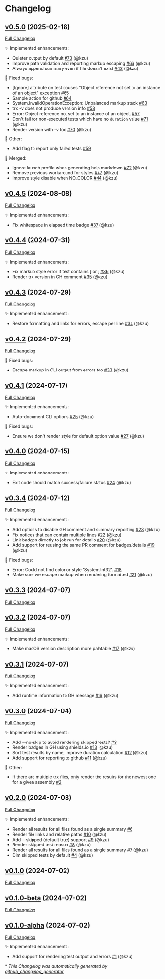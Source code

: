 # Changelog

## [v0.5.0](https://github.com/devlooped/dotnet-trx/tree/v0.5.0) (2025-02-18)

[Full Changelog](https://github.com/devlooped/dotnet-trx/compare/v0.4.5...v0.5.0)

:sparkles: Implemented enhancements:

- Quieter output by default [\#73](https://github.com/devlooped/dotnet-trx/pull/73) (@kzu)
- Improve path validation and reporting markup escaping [\#66](https://github.com/devlooped/dotnet-trx/pull/66) (@kzu)
- Always append summary even if file doesn't exist [\#42](https://github.com/devlooped/dotnet-trx/pull/42) (@kzu)

:bug: Fixed bugs:

- \[Ignore\] attribute on test causes "Object reference not set to an instance of an object" exception [\#65](https://github.com/devlooped/dotnet-trx/issues/65)
- Sample action for github [\#64](https://github.com/devlooped/dotnet-trx/issues/64)
- System.InvalidOperationException: Unbalanced markup stack [\#63](https://github.com/devlooped/dotnet-trx/issues/63)
- trx -v does not produce version info [\#58](https://github.com/devlooped/dotnet-trx/issues/58)
- Error: Object reference not set to an instance of an object. [\#57](https://github.com/devlooped/dotnet-trx/issues/57)
- Don't fail for non-executed tests which have no `duration` value [\#71](https://github.com/devlooped/dotnet-trx/pull/71) (@kzu)
- Render version with -v too [\#70](https://github.com/devlooped/dotnet-trx/pull/70) (@kzu)

:hammer: Other:

- Add flag to report only failed tests [\#59](https://github.com/devlooped/dotnet-trx/issues/59)

:twisted_rightwards_arrows: Merged:

- Ignore launch profile when generating help markdown [\#72](https://github.com/devlooped/dotnet-trx/pull/72) (@kzu)
- Remove previous workaround for styles [\#47](https://github.com/devlooped/dotnet-trx/pull/47) (@kzu)
- Improve style disable when NO\_COLOR [\#44](https://github.com/devlooped/dotnet-trx/pull/44) (@kzu)

## [v0.4.5](https://github.com/devlooped/dotnet-trx/tree/v0.4.5) (2024-08-08)

[Full Changelog](https://github.com/devlooped/dotnet-trx/compare/v0.4.4...v0.4.5)

:sparkles: Implemented enhancements:

- Fix whitespace in elapsed time badge [\#37](https://github.com/devlooped/dotnet-trx/pull/37) (@kzu)

## [v0.4.4](https://github.com/devlooped/dotnet-trx/tree/v0.4.4) (2024-07-31)

[Full Changelog](https://github.com/devlooped/dotnet-trx/compare/v0.4.3...v0.4.4)

:sparkles: Implemented enhancements:

- Fix markup style error if test contains \[ or \] [\#36](https://github.com/devlooped/dotnet-trx/pull/36) (@kzu)
- Render trx version in GH comment [\#35](https://github.com/devlooped/dotnet-trx/pull/35) (@kzu)

## [v0.4.3](https://github.com/devlooped/dotnet-trx/tree/v0.4.3) (2024-07-29)

[Full Changelog](https://github.com/devlooped/dotnet-trx/compare/v0.4.2...v0.4.3)

:sparkles: Implemented enhancements:

- Restore formatting and links for errors, escape per line [\#34](https://github.com/devlooped/dotnet-trx/pull/34) (@kzu)

## [v0.4.2](https://github.com/devlooped/dotnet-trx/tree/v0.4.2) (2024-07-29)

[Full Changelog](https://github.com/devlooped/dotnet-trx/compare/v0.4.1...v0.4.2)

:bug: Fixed bugs:

- Escape markup in CLI output from errors too [\#33](https://github.com/devlooped/dotnet-trx/pull/33) (@kzu)

## [v0.4.1](https://github.com/devlooped/dotnet-trx/tree/v0.4.1) (2024-07-17)

[Full Changelog](https://github.com/devlooped/dotnet-trx/compare/v0.4.0...v0.4.1)

:sparkles: Implemented enhancements:

- Auto-document CLI options [\#25](https://github.com/devlooped/dotnet-trx/pull/25) (@kzu)

:bug: Fixed bugs:

- Ensure we don't render style for default option value [\#27](https://github.com/devlooped/dotnet-trx/pull/27) (@kzu)

## [v0.4.0](https://github.com/devlooped/dotnet-trx/tree/v0.4.0) (2024-07-15)

[Full Changelog](https://github.com/devlooped/dotnet-trx/compare/v0.3.4...v0.4.0)

:sparkles: Implemented enhancements:

- Exit code should match success/failure status [\#24](https://github.com/devlooped/dotnet-trx/pull/24) (@kzu)

## [v0.3.4](https://github.com/devlooped/dotnet-trx/tree/v0.3.4) (2024-07-12)

[Full Changelog](https://github.com/devlooped/dotnet-trx/compare/v0.3.3...v0.3.4)

:sparkles: Implemented enhancements:

- Add options to disable GH comment and summary reporting [\#23](https://github.com/devlooped/dotnet-trx/pull/23) (@kzu)
- Fix notices that can contain multiple lines [\#22](https://github.com/devlooped/dotnet-trx/pull/22) (@kzu)
- Link badges directly to job run for details [\#20](https://github.com/devlooped/dotnet-trx/pull/20) (@kzu)
- Add support for reusing the same PR comment for badges/details [\#19](https://github.com/devlooped/dotnet-trx/pull/19) (@kzu)

:bug: Fixed bugs:

- Error: Could not find color or style 'System.Int32'. [\#18](https://github.com/devlooped/dotnet-trx/issues/18)
- Make sure we escape markup when rendering formatted [\#21](https://github.com/devlooped/dotnet-trx/pull/21) (@kzu)

## [v0.3.3](https://github.com/devlooped/dotnet-trx/tree/v0.3.3) (2024-07-07)

[Full Changelog](https://github.com/devlooped/dotnet-trx/compare/v0.3.2...v0.3.3)

## [v0.3.2](https://github.com/devlooped/dotnet-trx/tree/v0.3.2) (2024-07-07)

[Full Changelog](https://github.com/devlooped/dotnet-trx/compare/v0.3.1...v0.3.2)

:sparkles: Implemented enhancements:

- Make macOS version description more palatable [\#17](https://github.com/devlooped/dotnet-trx/pull/17) (@kzu)

## [v0.3.1](https://github.com/devlooped/dotnet-trx/tree/v0.3.1) (2024-07-07)

[Full Changelog](https://github.com/devlooped/dotnet-trx/compare/v0.3.0...v0.3.1)

:sparkles: Implemented enhancements:

- Add runtime information to GH message [\#16](https://github.com/devlooped/dotnet-trx/pull/16) (@kzu)

## [v0.3.0](https://github.com/devlooped/dotnet-trx/tree/v0.3.0) (2024-07-04)

[Full Changelog](https://github.com/devlooped/dotnet-trx/compare/v0.2.0...v0.3.0)

:sparkles: Implemented enhancements:

- Add --no-skip to avoid rendering skipped tests? [\#3](https://github.com/devlooped/dotnet-trx/issues/3)
- Render badges in GH using shields.io [\#13](https://github.com/devlooped/dotnet-trx/pull/13) (@kzu)
- Sort test results by name, improve duration calculation [\#12](https://github.com/devlooped/dotnet-trx/pull/12) (@kzu)
- Add support for reporting to github [\#11](https://github.com/devlooped/dotnet-trx/pull/11) (@kzu)

:hammer: Other:

- If there are multiple trx files, only render the results for the newest one for a given assembly [\#2](https://github.com/devlooped/dotnet-trx/issues/2)

## [v0.2.0](https://github.com/devlooped/dotnet-trx/tree/v0.2.0) (2024-07-03)

[Full Changelog](https://github.com/devlooped/dotnet-trx/compare/v0.1.0...v0.2.0)

:sparkles: Implemented enhancements:

- Render all results for all files found as a single summary [\#6](https://github.com/devlooped/dotnet-trx/issues/6)
- Render file links and relative paths [\#10](https://github.com/devlooped/dotnet-trx/pull/10) (@kzu)
- Add --skipped \(default true\) support [\#9](https://github.com/devlooped/dotnet-trx/pull/9) (@kzu)
- Render skipped test reason [\#8](https://github.com/devlooped/dotnet-trx/pull/8) (@kzu)
- Render all results for all files found as a single summary [\#7](https://github.com/devlooped/dotnet-trx/pull/7) (@kzu)
- Dim skipped tests by default [\#4](https://github.com/devlooped/dotnet-trx/pull/4) (@kzu)

## [v0.1.0](https://github.com/devlooped/dotnet-trx/tree/v0.1.0) (2024-07-02)

[Full Changelog](https://github.com/devlooped/dotnet-trx/compare/v0.1.0-beta...v0.1.0)

## [v0.1.0-beta](https://github.com/devlooped/dotnet-trx/tree/v0.1.0-beta) (2024-07-02)

[Full Changelog](https://github.com/devlooped/dotnet-trx/compare/v0.1.0-alpha...v0.1.0-beta)

## [v0.1.0-alpha](https://github.com/devlooped/dotnet-trx/tree/v0.1.0-alpha) (2024-07-02)

[Full Changelog](https://github.com/devlooped/dotnet-trx/compare/da76f91bbb92492066d851ef07b833bb6618a8db...v0.1.0-alpha)

:sparkles: Implemented enhancements:

- Add support for rendering test output and errors [\#1](https://github.com/devlooped/dotnet-trx/pull/1) (@kzu)



\* *This Changelog was automatically generated by [github_changelog_generator](https://github.com/github-changelog-generator/github-changelog-generator)*
